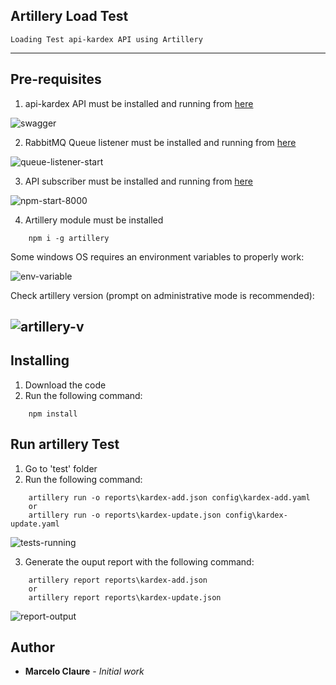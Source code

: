 ## Artillery Load Test  
```
Loading Test api-kardex API using Artillery
```
---

## Pre-requisites

1. api-kardex API must be installed and running from [here](https://github.com/mclaure/kardex-event/tree/master/src/api-kardex)

![swagger](https://user-images.githubusercontent.com/24611413/77260845-c53d2380-6c60-11ea-935f-a622ca7064df.jpg)

2. RabbitMQ Queue listener must be installed and running from [here](https://github.com/mclaure/kardex-event/tree/master/src/queue-listener)

![queue-listener-start](https://user-images.githubusercontent.com/24611413/77261128-a8095480-6c62-11ea-91d9-5cdd994c12b6.jpg)

3. API subscriber must be installed and running from [here](https://github.com/mclaure/kardex-event/tree/master/src/api-subscriber)

![npm-start-8000](https://user-images.githubusercontent.com/24611413/77261271-b9069580-6c63-11ea-9513-f6c4b072e471.jpg)

4. Artillery module must be installed
```
    npm i -g artillery
```
Some windows OS requires an environment variables to properly work:

![env-variable](https://user-images.githubusercontent.com/24611413/77265136-55d02f80-6c72-11ea-97fc-70337cb12185.jpg)

Check artillery version (prompt on administrative mode is recommended):

![artillery-v](https://user-images.githubusercontent.com/24611413/77264481-cbd39700-6c70-11ea-8b99-f4892e4c2720.jpg)
---

## Installing

1. Download the code
2. Run the following command:
```
    npm install
```
## Run artillery Test

1. Go to 'test' folder
2. Run the following command:
```
    artillery run -o reports\kardex-add.json config\kardex-add.yaml
    or
    artillery run -o reports\kardex-update.json config\kardex-update.yaml
```
![tests-running](https://user-images.githubusercontent.com/24611413/77265015-fd009700-6c71-11ea-961f-73c8923cd0b8.jpg)

3. Generate the ouput report with the following command:
```
    artillery report reports\kardex-add.json
    or
    artillery report reports\kardex-update.json
```
![report-output](https://user-images.githubusercontent.com/24611413/77265385-f32b6380-6c72-11ea-8871-6dcdb598796d.jpg)

## Author

* **Marcelo Claure** - *Initial work*
